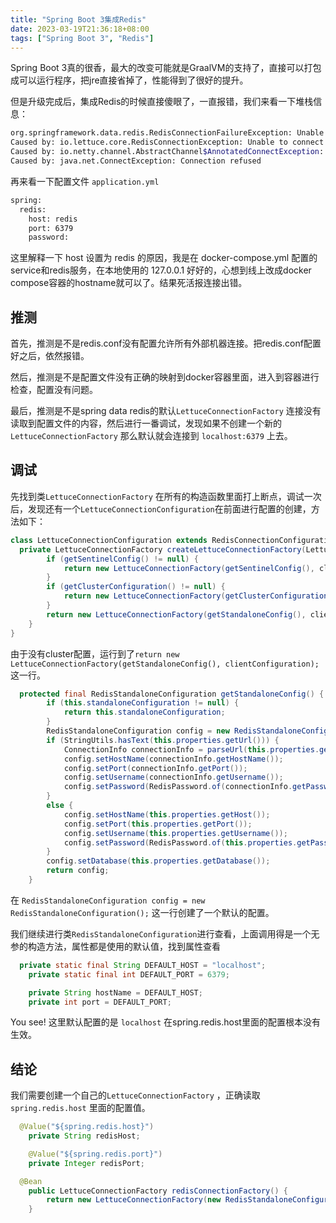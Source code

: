 ```yaml
---
title: "Spring Boot 3集成Redis"
date: 2023-03-19T21:36:18+08:00
tags: ["Spring Boot 3", "Redis"]
---
```


Spring Boot 3真的很香，最大的改变可能就是GraalVM的支持了，直接可以打包成可以运行程序，把jre直接省掉了，性能得到了很好的提升。

但是升级完成后，集成Redis的时候直接傻眼了，一直报错，我们来看一下堆栈信息：

```bash
org.springframework.data.redis.RedisConnectionFailureException: Unable to connect to Redis
Caused by: io.lettuce.core.RedisConnectionException: Unable to connect to localhost/<unresolved>:6379
Caused by: io.netty.channel.AbstractChannel$AnnotatedConnectException: Connection refused: localhost/127.0.0.1:6379
Caused by: java.net.ConnectException: Connection refused
```

<!-- more -->

再来看一下配置文件 `application.yml`

```bash
spring:
  redis:
    host: redis
    port: 6379
    password:
```

这里解释一下 host 设置为 redis 的原因，我是在 docker-compose.yml 配置的service和redis服务，在本地使用的 127.0.0.1 好好的，心想到线上改成docker compose容器的hostname就可以了。结果死活报连接出错。

## 推测

首先，推测是不是redis.conf没有配置允许所有外部机器连接。把redis.conf配置好之后，依然报错。

然后，推测是不是配置文件没有正确的映射到docker容器里面，进入到容器进行检查，配置没有问题。

最后，推测是不是spring data redis的默认`LettuceConnectionFactory` 连接没有读取到配置文件的内容，然后进行一番调试，发现如果不创建一个新的`LettuceConnectionFactory` 那么默认就会连接到 `localhost:6379` 上去。

## 调试

先找到类`LettuceConnectionFactory` 在所有的构造函数里面打上断点，调试一次后，发现还有一个`LettuceConnectionConfiguration`在前面进行配置的创建，方法如下：

```java
class LettuceConnectionConfiguration extends RedisConnectionConfiguration {
  private LettuceConnectionFactory createLettuceConnectionFactory(LettuceClientConfiguration clientConfiguration) {
		if (getSentinelConfig() != null) {
			return new LettuceConnectionFactory(getSentinelConfig(), clientConfiguration);
		}
		if (getClusterConfiguration() != null) {
			return new LettuceConnectionFactory(getClusterConfiguration(), clientConfiguration);
		}
		return new LettuceConnectionFactory(getStandaloneConfig(), clientConfiguration);
	}
}
```

由于没有cluster配置，运行到了`return new LettuceConnectionFactory(getStandaloneConfig(), clientConfiguration);`这一行。

```java
  protected final RedisStandaloneConfiguration getStandaloneConfig() {
		if (this.standaloneConfiguration != null) {
			return this.standaloneConfiguration;
		}
		RedisStandaloneConfiguration config = new RedisStandaloneConfiguration();
		if (StringUtils.hasText(this.properties.getUrl())) {
			ConnectionInfo connectionInfo = parseUrl(this.properties.getUrl());
			config.setHostName(connectionInfo.getHostName());
			config.setPort(connectionInfo.getPort());
			config.setUsername(connectionInfo.getUsername());
			config.setPassword(RedisPassword.of(connectionInfo.getPassword()));
		}
		else {
			config.setHostName(this.properties.getHost());
			config.setPort(this.properties.getPort());
			config.setUsername(this.properties.getUsername());
			config.setPassword(RedisPassword.of(this.properties.getPassword()));
		}
		config.setDatabase(this.properties.getDatabase());
		return config;
	}
```

在 `RedisStandaloneConfiguration config = new RedisStandaloneConfiguration();` 这一行创建了一个默认的配置。

我们继续进行类`RedisStandaloneConfiguration`进行查看，上面调用得是一个无参的构造方法，属性都是使用的默认值，找到属性查看

```java
  private static final String DEFAULT_HOST = "localhost";
	private static final int DEFAULT_PORT = 6379;

	private String hostName = DEFAULT_HOST;
	private int port = DEFAULT_PORT;
```

You see! 这里默认配置的是 `localhost` 在spring.redis.host里面的配置根本没有生效。

## 结论

我们需要创建一个自己的`LettuceConnectionFactory` ，正确读取 `spring.redis.host` 里面的配置值。

```java
  @Value("${spring.redis.host}")
	private String redisHost;

	@Value("${spring.redis.port}")
	private Integer redisPort;

  @Bean
	public LettuceConnectionFactory redisConnectionFactory() {
		return new LettuceConnectionFactory(new RedisStandaloneConfiguration(redisHost, redisPort));
	}
```